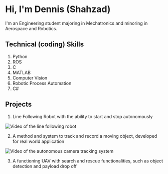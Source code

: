 # Hi, I'm Dennis (Shahzad)

I'm an Engineering student majoring in Mechatronics and minoring in Aerospace and Robotics.

## Technical (coding) Skills

1. Python
2. ROS
3. C
4. MATLAB
5. Computer Vision
6. Robotic Process Automation
7. C#

## Projects

1. Line Following Robot with the ability to start and stop autonomously

![Video of the line following robot](https://user-images.githubusercontent.com/82204937/133351095-cc6c7cf0-952c-488a-8517-e104df7c7dbb.gif)

2. A method and system to track and record a moving object, developed for real world application

![Video of the autonomous camera tracking system](https://user-images.githubusercontent.com/82204937/133351410-7bbe5270-3132-4761-89e5-94ee3881aba4.gif)

3. A functioning UAV with search and rescue functionalities, such as object detection and payload drop off

